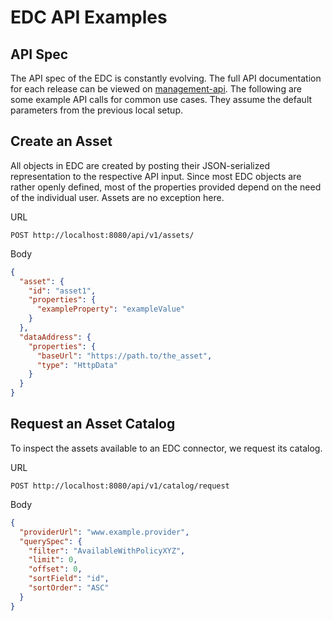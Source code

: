 # EDC API Examples

## API Spec

The API spec of the EDC is constantly evolving.
The full API documentation for each release can be viewed on [management-api](../03-development-view/openAPI/management-api/management-api.info.mdx).
The following are some example API calls for common use cases.
They assume the default parameters from the previous local setup.

## Create an Asset

All objects in EDC are created by posting their JSON-serialized representation to the respective API input.
Since most EDC objects are rather openly defined, most of the properties provided depend on the need of the individual user.
Assets are no exception here.

URL

```http request
POST http://localhost:8080/api/v1/assets/
```

Body

```json
{
  "asset": {
    "id": "asset1",
    "properties": {
      "exampleProperty": "exampleValue"
    }
  },
  "dataAddress": {
    "properties": {
      "baseUrl": "https://path.to/the_asset",
      "type": "HttpData"
    }
  }
}
```

## Request an Asset Catalog

To inspect the assets available to an EDC connector, we request its catalog.

URL

```http request
POST http://localhost:8080/api/v1/catalog/request
```

Body

```json
{
  "providerUrl": "www.example.provider",
  "querySpec": {
    "filter": "AvailableWithPolicyXYZ",
    "limit": 0,
    "offset": 0,
    "sortField": "id",
    "sortOrder": "ASC"
  }
}
```
